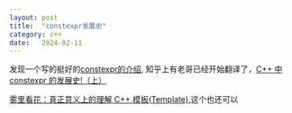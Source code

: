```yaml
---
layout: post
title:  "constexpr发展史"
category: c++
date:   2024-02-11
---
```


发现一个写的挺好的[constexpr的介绍](https://pvs-studio.com/en/blog/posts/cpp/0909/), 知乎上有老哥已经开始翻译了，[C++ 中 constexpr 的发展史!（上）](https://zhuanlan.zhihu.com/p/682031684)

[雾里看花：真正意义上的理解 C++ 模板(Template)](https://zhuanlan.zhihu.com/p/655902377),这个也还可以
